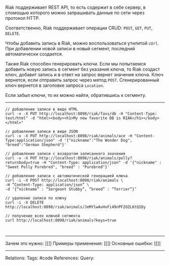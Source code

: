 Riak поддерживает REST API, то есть содержит в себе сервер, в спомощью которого можно запрашивать данные по сети через протокол HTTP. 

Соответственно, Riak поддерживает операции CRUD: `POST`, `GET`, `PUT`, `DELETE`. 

Чтобы добавить запись в Riak, можно воспользоваться утилитой `cUrl`. При добавлении новой записи в новый сегмент, последний автоматически создается. 

Также Riak способен генерировать ключи. Если мы попытаемся добавить новую запись в сегмент без указания ключа, то Riak создаст ключ, добавит запись и в ответ на запрос вернет значение ключа. Ключ вернется, если отправить запрос через метод `POST`. 
Сгенерированный ключ вернется в заголовке запроса `Location`. 

Если забыл ключи, то их можно найти, обратившись к сегменту. 

___
```
// добавление записи в виде HTML
curl -v -X PUT http://localhost:8098/riak/favs/db -H "Content-Type: text/html" -d "html><body><h1>My new favorite DB is RIAK</h1></body></html>"

// добавление записи в виде JSON
curl -v -X PUT http://localhost:8098/riak/animals/ace -H "Content-Type:application/json" -d '{"nickname":"The Wonder Dog", "breed":"German Shepherd"}'

// добавление записи с возвратом записанного значения
curl -v -X PUT http://localhost:8098/riak/animals/polly?returnbody=true -H "Content-Type: application/json" -d '{"nickname" : "Sweet Polly Purebred", "breed" : "Purebred"}'

// добавление записи с автоматической генерацией ключа
curl -i -X POST http://localhost:8098/riak/animals \
-H “Content-Type: application/json” \
-d ‘{“nickname” : “Sergeant Stubby”, “breed” : “Terrier”}’

// удаление записи по ключу
curl -i -X DELETE http://localhost:8098/riak/animals/JeMYlwAvHvFi49nPF2OZL6tQ1Dy

// получение всех ключей сегмента
curl http://localhost:8098/riak/animals?keys=true



```
___
Зачем это нужно: [[]] 
Примеры применения: [[]] 
Основные ошибки: [[]]
___
Relations: 
Tags: #code
References: 
Query: 